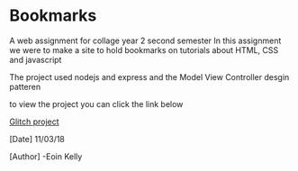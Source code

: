 Bookmarks
==============================

A web assignment for collage year 2 second semester 
In this assignment we were to make a site to hold bookmarks on tutorials about HTML, CSS and javascript

The project used nodejs and express and the Model View Controller desgin patteren 

to view the project you can click the link below

[Glitch project](https://eoinkelly.glitch.me/)


[Date] 11/03/18

[Author] -Eoin Kelly
